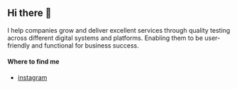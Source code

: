 ## Hi there 👋

<!--
**anavmelovmrpg-hue/anavmelovmrpg-hue** is a ✨ _special_ ✨ repository because its `README.md` (this file) appears on your GitHub profile.

Here are some ideas to get you started:

- 🔭 I’m currently working on ...
- 🌱 I’m currently learning ...
- 👯 I’m looking to collaborate on ...
- 🤔 I’m looking for help with ...
- 💬 Ask me about ...
- 📫 How to reach me: ...
- 😄 Pronouns: ...
- ⚡ Fun fact: ...
-->
I help companies grow and deliver excellent services through quality testing across different digital systems and platforms. Enabling them to be user-friendly and functional for business success.
#### Where to find me
- [instagram](https://instagram/vanesamelov)
  
